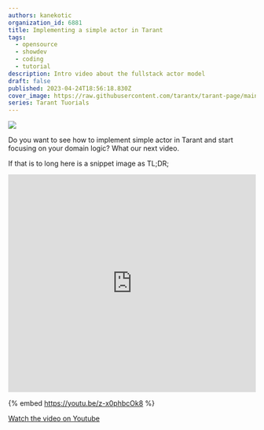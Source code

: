 ```yaml
---
authors: kanekotic
organization_id: 6881
title: Implementing a simple actor in Tarant
tags:
  - opensource
  - showdev
  - coding
  - tutorial
description: Intro video about the fullstack actor model
draft: false
published: 2023-04-24T18:56:18.830Z
cover_image: https://raw.githubusercontent.com/tarantx/tarant-page/main/static/img/tarant-simple-actors.png
series: Tarant Tuorials
---
```

![](https://raw.githubusercontent.com/tarantx/tarant-page/main/static/img/ping-actor.png)

Do you want to see how to implement simple actor in Tarant and start focusing on your domain logic? What our next video.

If that is to long here is a snippet image as TL;DR;

<iframe width="100%" height="444" src="https://www.youtube.com/embed/z-x0phbcOk8" title="YouTube video player" frameborder="0" allow="accelerometer; autoplay; clipboard-write; encrypted-media; gyroscope; picture-in-picture" allowfullscreen></iframe>

{% embed https://youtu.be/z-x0phbcOk8 %}

[﻿Watch the video on Youtube](https://youtu.be/z-x0phbcOk8)